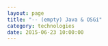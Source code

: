 ```yaml
---
layout: page
title: "-- (empty) Java & OSGi"
category: technologies
date: 2015-06-23 10:00:00
---
```



